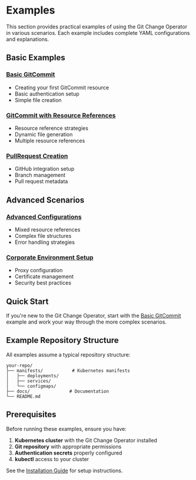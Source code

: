 # Examples

This section provides practical examples of using the Git Change Operator in various scenarios. Each example includes complete YAML configurations and explanations.

## Basic Examples

### [Basic GitCommit](basic-gitcommit.md)

- Creating your first GitCommit resource
- Basic authentication setup
- Simple file creation

### [GitCommit with Resource References](gitcommit-resourcerefs.md)

- Resource reference strategies
- Dynamic file generation
- Multiple resource references

### [PullRequest Creation](pullrequest.md)

- GitHub integration setup
- Branch management
- Pull request metadata

## Advanced Scenarios

### [Advanced Configurations](advanced.md)

- Mixed resource references
- Complex file structures
- Error handling strategies

### [Corporate Environment Setup](corporate-setup.md)

- Proxy configuration
- Certificate management
- Security best practices

## Quick Start

If you're new to the Git Change Operator, start with the [Basic GitCommit](basic-gitcommit.md) example and work your way through the more complex scenarios.

## Example Repository Structure

All examples assume a typical repository structure:

```
your-repo/
├── manifests/           # Kubernetes manifests
│   ├── deployments/
│   ├── services/
│   └── configmaps/
├── docs/               # Documentation
└── README.md
```

## Prerequisites

Before running these examples, ensure you have:

1. **Kubernetes cluster** with the Git Change Operator installed
2. **Git repository** with appropriate permissions
3. **Authentication secrets** properly configured
4. **kubectl** access to your cluster

See the [Installation Guide](../user-guide/installation.md) for setup instructions.